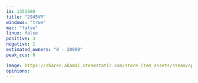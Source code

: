 ```yaml
---
id: 1351980
title: "2945VR"
windows: "true"
mac: "false"
linux: false
positive: 3
negative: 1
estimated_owners: "0 - 20000"
peak_ccu: 0

image: https://shared.akamai.steamstatic.com/store_item_assets/steam/apps/1351980/header.jpg?t=1609027155
opinions:
---
```


